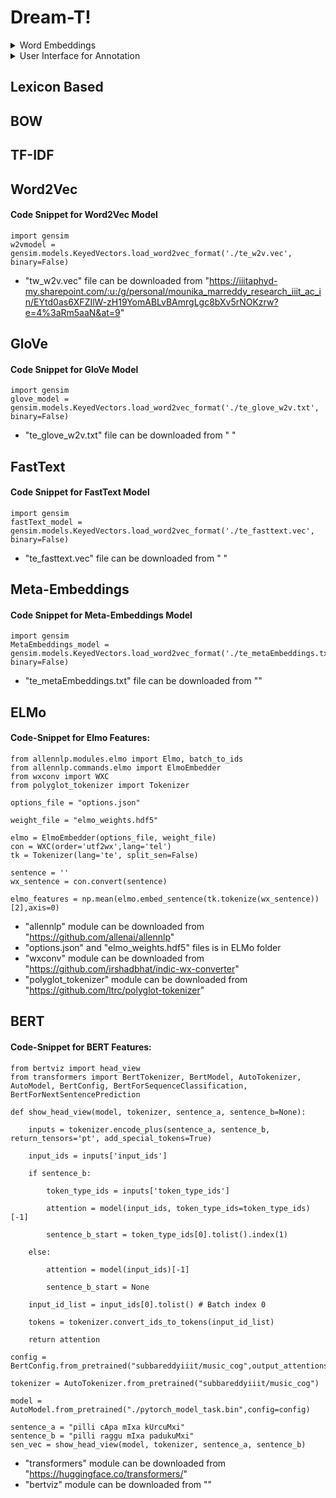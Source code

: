 # Dream-T!

<details>
<summary>Word Embeddings</summary>
	
* [Lexicon Based](#lexicon-based)
* [BOW](#bow)
* [TF-IDF](#tf-idf)
* [Word2Vec](#word2vec)
* [GloVe](#glove)
* [FastText](#fasttext)
* [Meta-Embeddings](#meta-embeddings)
* [ELMo](#elmo)
* [BERT](#bert)
</details>

<details>
<summary>User Interface for Annotation</summary>

## How to run
* Download entire folder userinterface_annotation
* Go to /Website_with_user_login 
* "python3 app.py" command to run the file.

</details>



## Lexicon Based

## BOW

## TF-IDF

## Word2Vec
#### Code Snippet for Word2Vec Model
	import gensim
	w2vmodel = gensim.models.KeyedVectors.load_word2vec_format('./te_w2v.vec', binary=False)
* "tw_w2v.vec" file can be downloaded from "https://iiitaphyd-my.sharepoint.com/:u:/g/personal/mounika_marreddy_research_iiit_ac_in/EYtd0as6XFZIlW-zH19YomABLvBAmrgLgc8bXv5rNOKzrw?e=4%3aRm5aaN&at=9"

## GloVe
#### Code Snippet for GloVe Model
	import gensim
	glove_model = gensim.models.KeyedVectors.load_word2vec_format('./te_glove_w2v.txt', binary=False)
* "te_glove_w2v.txt" file can be downloaded from " "

## FastText
#### Code Snippet for FastText Model
	import gensim
	fastText_model = gensim.models.KeyedVectors.load_word2vec_format('./te_fasttext.vec', binary=False)
* "te_fasttext.vec" file can be downloaded from " "

## Meta-Embeddings
#### Code Snippet for Meta-Embeddings Model
	import gensim
	MetaEmbeddings_model = gensim.models.KeyedVectors.load_word2vec_format('./te_metaEmbeddings.txt', binary=False)
* "te_metaEmbeddings.txt" file can be downloaded from "" 

## ELMo

#### Code-Snippet for Elmo Features:
	from allennlp.modules.elmo import Elmo, batch_to_ids  
	from allennlp.commands.elmo import ElmoEmbedder  
	from wxconv import WXC  
	from polyglot_tokenizer import Tokenizer  
	  
	options_file = "options.json"  

	weight_file = "elmo_weights.hdf5"  

	elmo = ElmoEmbedder(options_file, weight_file)  
	con = WXC(order='utf2wx',lang='tel')  
	tk = Tokenizer(lang='te', split_sen=False)  
	  
	sentence = ''  
	wx_sentence = con.convert(sentence)  

	elmo_features = np.mean(elmo.embed_sentence(tk.tokenize(wx_sentence))[2],axis=0)

* "allennlp" module can be downloaded from "https://github.com/allenai/allennlp"
* "options.json" and "elmo_weights.hdf5" files is in ELMo folder
* "wxconv" module can be downloaded from "https://github.com/irshadbhat/indic-wx-converter"
* "polyglot_tokenizer" module can be downloaded from "https://github.com/ltrc/polyglot-tokenizer"

## BERT
#### Code-Snippet for BERT Features:
	from bertviz import head_view  
	from transformers import BertTokenizer, BertModel, AutoTokenizer, AutoModel, BertConfig, BertForSequenceClassification, BertForNextSentencePrediction  
  
	def show_head_view(model, tokenizer, sentence_a, sentence_b=None):  

		inputs = tokenizer.encode_plus(sentence_a, sentence_b, return_tensors='pt', add_special_tokens=True)  

		input_ids = inputs['input_ids']  

		if sentence_b:  

			token_type_ids = inputs['token_type_ids']  

			attention = model(input_ids, token_type_ids=token_type_ids)[-1]  

			sentence_b_start = token_type_ids[0].tolist().index(1)  

		else:  

			attention = model(input_ids)[-1]  

			sentence_b_start = None  

		input_id_list = input_ids[0].tolist() # Batch index 0  

		tokens = tokenizer.convert_ids_to_tokens(input_id_list)  

		return attention  
  
	config = BertConfig.from_pretrained("subbareddyiiit/music_cog",output_attentions=True)  

	tokenizer = AutoTokenizer.from_pretrained("subbareddyiiit/music_cog")  

	model = AutoModel.from_pretrained("./pytorch_model_task.bin",config=config)  

	sentence_a = "pilli cApa mIxa kUrcuMxi"  
	sentence_b = "pilli raggu mIxa padukuMxi"  
	sen_vec = show_head_view(model, tokenizer, sentence_a, sentence_b)

* "transformers" module can be downloaded from "https://huggingface.co/transformers/"
* "bertviz" module can be downloaded from ""
